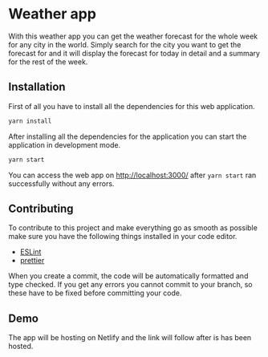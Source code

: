 # Weather app

With this weather app you can get the weather forecast for the whole week for any city in the world. Simply search for the city you want to get the forecast for and it will display the forecast for today in detail and a summary for the rest of the week.

## Installation

First of all you have to install all the dependencies for this web application.

```bash
yarn install
```

After installing all the dependencies for the application you can start the application in development mode.

```bash
yarn start
```

You can access the web app on [http://localhost:3000/](http://localhost:3000/) after `yarn start` ran successfully without any errors.

## Contributing

To contribute to this project and make everything go as smooth as possible make sure you have the following things installed in your code editor.

* [ESLint](https://eslint.org/)
* [prettier](https://prettier.io/)

When you create a commit, the code will be automatically formatted and type checked. If you get any errors you cannot commit to your branch, so these have to be fixed before committing your code.

## Demo

The app will be hosting on Netlify and the link will follow after is has been hosted.